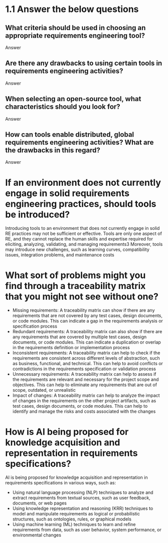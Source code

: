 # 1.1 Answer the below questions

## What criteria should be used in choosing an appropriate requirements engineering tool?
Answer

## Are there any drawbacks to using certain tools in requirements engineering activities?
Answer

## When selecting an open-source tool, what characteristics should you look for?
Answer

## How can tools enable distributed, global requirements engineering activities? What are the drawbacks in this regard?
Answer

# If an environment does not currently engage in solid requirements engineering practices, should tools be introduced?

Introducing tools to an environment that does not currently engage in solid RE practices may not be sufficient or effective. Tools are only one aspect of RE, and they cannot replace the human skills and expertise required for eliciting, analyzing, validating, and managing requirements3 Moreover, tools may introduce new challenges, such as learning curves, compatibility issues, integration problems, and maintenance costs

# What sort of problems might you find through a traceability matrix that you might not see without one?

- Missing requirements: A traceability matrix can show if there are any requirements that are not covered by any test cases, design documents, or code modules. This can indicate a gap in the requirements analysis or specification process
- Redundant requirements: A traceability matrix can also show if there are any requirements that are covered by multiple test cases, design documents, or code modules. This can indicate a duplication or overlap in the requirements definition or implementation process
- Inconsistent requirements: A traceability matrix can help to check if the requirements are consistent across different levels of abstraction, such as business, functional, and technical. This can help to avoid conflicts or contradictions in the requirements specification or validation process
- Unnecessary requirements: A traceability matrix can help to assess if the requirements are relevant and necessary for the project scope and objectives. This can help to eliminate any requirements that are out of scope, outdated, or unrealistic
- Impact of changes: A traceability matrix can help to analyze the impact of changes in the requirements on the other project artifacts, such as test cases, design documents, or code modules. This can help to identify and manage the risks and costs associated with the changes

# How is AI being proposed for knowledge acquisition and representation in requirements specifications?

AI is being proposed for knowledge acquisition and representation in requirements specifications in various ways, such as:
- Using natural language processing (NLP) techniques to analyze and extract requirements from textual sources, such as user feedback, documents, or web pages
- Using knowledge representation and reasoning (KRR) techniques to model and manipulate requirements as logical or probabilistic structures, such as ontologies, rules, or graphical models
- Using machine learning (ML) techniques to learn and refine requirements from data, such as user behavior, system performance, or environmental changes